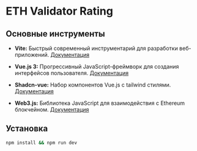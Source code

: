 # ETH Validator Rating


## Основные инструменты

- **Vite:** Быстрый современный инструментарий для разработки веб-приложений. [Документация](https://vitejs.dev/)
  
- **Vue.js 3:** Прогрессивный JavaScript-фреймворк для создания интерфейсов пользователя. [Документация](https://v3.vuejs.org/)

- **Shadcn-vue:** Набор компонентов Vue.js с tailwind стилями. [Документация](https://www.shadcn-vue.com/)

- **Web3.js:** Библиотека JavaScript для взаимодействия с Ethereum блокчейном. [Документация](https://web3js.readthedocs.io/)


## Установка

```bash
npm install && npm run dev
```


